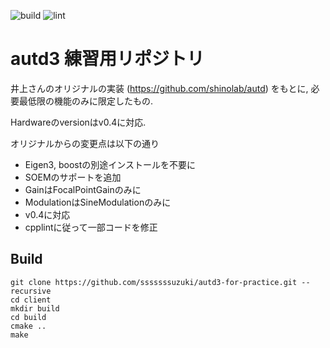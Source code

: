 ![build](https://github.com/sssssssuzuki/autd3-for-practice/workflows/build/badge.svg)
![lint](https://github.com/sssssssuzuki/autd3-for-practice/workflows/lint/badge.svg)

# autd3 練習用リポジトリ

井上さんのオリジナルの実装 (https://github.com/shinolab/autd) をもとに, 必要最低限の機能のみに限定したもの.

Hardwareのversionはv0.4に対応.

オリジナルからの変更点は以下の通り

* Eigen3, boostの別途インストールを不要に
* SOEMのサポートを追加
* GainはFocalPointGainのみに
* ModulationはSineModulationのみに
* v0.4に対応
* cpplintに従って一部コードを修正

## Build

```
git clone https://github.com/sssssssuzuki/autd3-for-practice.git --recursive
cd client
mkdir build
cd build
cmake ..
make
```
